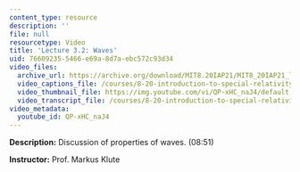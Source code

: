 ```yaml
---
content_type: resource
description: ''
file: null
resourcetype: Video
title: 'Lecture 3.2: Waves'
uid: 76609235-5466-e69a-8d7a-ebc572c93d34
video_files:
  archive_url: https://archive.org/download/MIT8.20IAP21/MIT8_20IAP21_lec03-2_300k.mp4
  video_captions_file: /courses/8-20-introduction-to-special-relativity-january-iap-2021/6298cf0bc6605d49ad3ebf1b88e34082_QP-xHC_naJ4.vtt
  video_thumbnail_file: https://img.youtube.com/vi/QP-xHC_naJ4/default.jpg
  video_transcript_file: /courses/8-20-introduction-to-special-relativity-january-iap-2021/a2e04e5f67c2f209dd39a8b4b345c42e_QP-xHC_naJ4.pdf
video_metadata:
  youtube_id: QP-xHC_naJ4
---
```


**Description:** Discussion of properties of waves. (08:51)

**Instructor:** Prof. Markus Klute